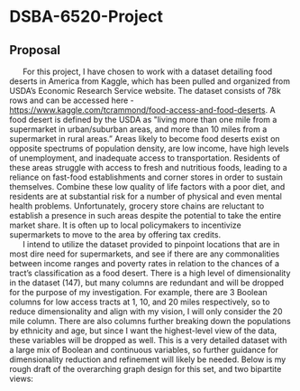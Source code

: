 # DSBA-6520-Project
## Proposal
&nbsp;&nbsp;&nbsp;&nbsp;&nbsp;&nbsp;For this project, I have chosen to work with a dataset detailing food deserts in America from Kaggle, which has been pulled and organized from USDA’s Economic Research Service website. The dataset consists of 78k rows and can be accessed here - https://www.kaggle.com/tcrammond/food-access-and-food-deserts. A food desert is defined by the USDA as "living more than one mile from a supermarket in urban/suburban areas, and more than 10 miles from a supermarket in rural areas.” Areas likely to become food deserts exist on opposite spectrums of population density, are low income, have high levels of unemployment, and inadequate access to transportation. Residents of these areas struggle with access to fresh and nutritious foods, leading to a reliance on fast-food establishments and corner stores in order to sustain themselves. Combine these low quality of life factors with a poor diet, and residents are at substantial risk for a number of physical and even mental health problems. Unfortunately, grocery store chains are reluctant to establish a presence in such areas despite the potential to take the entire market share. It is often up to local policymakers to incentivize supermarkets to move to the area by offering tax credits.  
	&nbsp;&nbsp;&nbsp;&nbsp;&nbsp;&nbsp;I intend to utilize the dataset provided to pinpoint locations that are in most dire need for supermarkets, and see if there are any commonalities between income ranges and poverty rates in relation to the chances of a tract’s classification as a food desert. There is a high level of dimensionality in the dataset (147), but many columns are redundant and will be dropped for the purpose of my investigation. For example, there are 3 Boolean columns for low access tracts at 1, 10, and 20 miles respectively, so to reduce dimensionality and align with my vision, I will only consider the 20 mile column. There are also columns further breaking down the populations by ethnicity and age, but since I want the highest-level view of the data, these variables will be dropped as well. This is a very detailed dataset with a large mix of Boolean and continuous variables, so further guidance for dimensionality reduction and refinement will likely be needed. Below is my rough draft of the overarching graph design for this set, and two bipartite views:  
